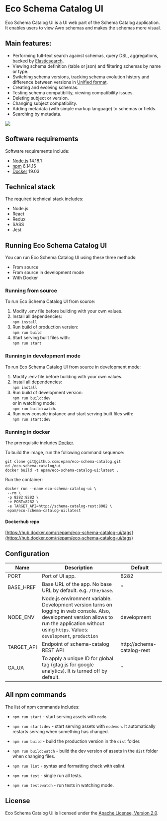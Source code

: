 # Eco Schema Catalog UI

Eco Schema Catalog UI is a UI web part of the Schema Catalog application. It enables users to view Avro schemas and makes the schemas more visual.

## Main features:

* Performing full-text search against schemas, query DSL, aggregations, backed by [Elasticsearch](https://www.elastic.co/).
* Viewing schema definition (table or json) and filtering schemas by name or type.
* Switching schema versions, tracking schema evolution history and difference between versions in [Unified format](https://en.wikipedia.org/wiki/Diff#Unified_format).
* Creating and evolving schemas.
* Testing schema compatibility, viewing compatibility issues.
* Deleting subject or version.
* Changing subject compatibility.
* Adding metadata (with simple markup language) to schemas or fields.
* Searching by metadata.

![](sc.gif)

## Software requirements

Software requirements include:

* [Node.js](https://nodejs.org/en/) 14.18.1
* [npm](https://www.npmjs.com/) 6.14.15
* [Docker](https://www.docker.com/get-started) 19.03

## Technical stack

The required technical stack includes:

* Node.js
* React
* Redux
* SASS
* Jest

## Running Eco Schema Catalog UI

You can run Eco Schema Catalog UI using these three methods:

* From source
* From source in development mode
* With Docker

### Running from source

To run Eco Schema Catalog UI from source:

1. Modify .env file before building with your own values.
2. Install all dependencies: <br /> `npm install`
3. Run build of production version: <br /> `npm run build`
4. Start serving built files with: <br /> `npm run start`

### Running in development mode

To run Eco Schema Catalog UI from source in development mode:

1. Modify .env file before building with your own values.
2. Install all dependencies: <br /> `npm install`
3. Run build of development version: <br />  `npm run build:dev` <br />  or in watching mode: <br /> `npm run build:watch`.
4. Run new console instance and start serving built files with: <br /> `npm run start:dev`

### Running in docker

The prerequisite includes [Docker](https://www.docker.com/get-started).

To build the image, run the following command sequence:
```
git clone git@github.com:epam/eco-schema-catalog.git
cd /eco-schema-catalog/ui
docker build -t epam/eco-schema-catalog-ui:latest .
```

Run the container:
```
docker run --name eco-schema-catalog-ui \
 --rm \
 -p 8282:8282 \
 -e PORT=8282 \
 -e TARGET_API=http://schema-catalog-rest:8082 \
 epam/eco-schema-catalog-ui:latest
```

#### Dockerhub repo

[https://hub.docker.com/r/epam/eco-schema-catalog-ui/tags](https://hub.docker.com/r/epam/eco-schema-catalog-ui/tags)

## Configuration

| Name       | Description                                                                                                                                                                                           | Default                    |
|------------|-------------------------------------------------------------------------------------------------------------------------------------------------------------------------------------------------------|----------------------------|
| PORT       | Port of UI app.                                                                                                                                                                                       | 8282                       |
| BASE_HREF  | Base URL of the app. No base URL by default. e.g. `/the/base`.                                                                                                                                        | ''                         |
| NODE_ENV   | Node.js environment variable. Development version turns on logging in web console. Also, development version allows to run the application without using `https`. Values: `development`, `production` | development                |
| TARGET_API | Endpoint of schema-catalog REST API                                                                                                                                                                   | http://schema-catalog-rest |
| GA_UA      | To apply a unique ID for global tag (gtag.js for google analytics). It is turned off by default.                                                                                                      | ''                         |

## All npm commands

The list of npm commands includes:

* `npm run start` - start serving assets with `node`.

* `npm run start:dev` - start serving assets with `nodemon`. It automatically restarts serving when something has changed.

* `npm run build` - build the production version in the `dist` folder.

* `npm run build:watch` - build the dev version of assets in the `dist` folder when changing files.

* `npm run lint` - syntax and formatting check with eslint.

* `npm run test` - single run all tests.

* `npm run test:watch` - run tests in watching mode.

## License

Eco Schema Catalog UI is licensed under the [Apache License, Version 2.0](https://www.apache.org/licenses/LICENSE-2.0).
